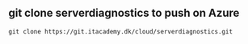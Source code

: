 
## git clone serverdiagnostics to push on Azure

```
git clone https://git.itacademy.dk/cloud/serverdiagnostics.git

```

